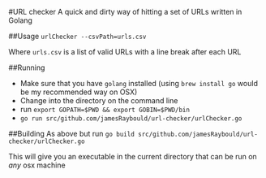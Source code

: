 #URL checker
A quick and dirty way of hitting a set of URLs written in Golang

##Usage
`urlChecker --csvPath=urls.csv`

Where `urls.csv` is a list of valid URLs with a line break after each URL

##Running
- Make sure that you have `golang` installed (using `brew install go` would be my recommended way on OSX)
- Change into the directory on the command line
- run `export GOPATH=$PWD && export GOBIN=$PWD/bin`
- `go run src/github.com/jamesRaybould/url-checker/urlChecker.go`

##Building
As above but run `go build src/github.com/jamesRaybould/url-checker/urlChecker.go`

This will give you an executable in the current directory that can be run on *any* osx machine

